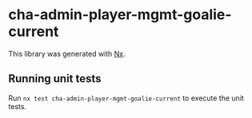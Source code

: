 # cha-admin-player-mgmt-goalie-current

This library was generated with [Nx](https://nx.dev).

## Running unit tests

Run `nx test cha-admin-player-mgmt-goalie-current` to execute the unit tests.
